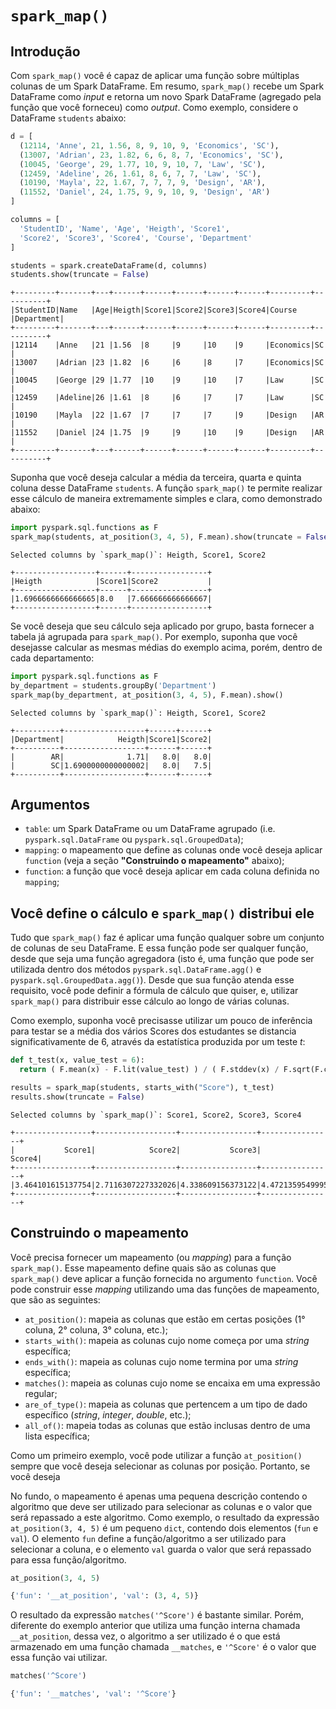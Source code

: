 # `spark_map()`
## Introdução

Com `spark_map()` você é capaz de aplicar uma função sobre múltiplas colunas de um Spark DataFrame. Em resumo, `spark_map()` recebe um Spark DataFrame como *input* e retorna um novo Spark DataFrame (agregado pela função que você forneceu) como *output*. Como exemplo, considere o DataFrame `students` abaixo:

```python
d = [
  (12114, 'Anne', 21, 1.56, 8, 9, 10, 9, 'Economics', 'SC'),
  (13007, 'Adrian', 23, 1.82, 6, 6, 8, 7, 'Economics', 'SC'),
  (10045, 'George', 29, 1.77, 10, 9, 10, 7, 'Law', 'SC'),
  (12459, 'Adeline', 26, 1.61, 8, 6, 7, 7, 'Law', 'SC'),
  (10190, 'Mayla', 22, 1.67, 7, 7, 7, 9, 'Design', 'AR'),
  (11552, 'Daniel', 24, 1.75, 9, 9, 10, 9, 'Design', 'AR')
]

columns = [
  'StudentID', 'Name', 'Age', 'Heigth', 'Score1',
  'Score2', 'Score3', 'Score4', 'Course', 'Department'
] 

students = spark.createDataFrame(d, columns)
students.show(truncate = False)
```

```
+---------+-------+---+------+------+------+------+------+---------+----------+
|StudentID|Name   |Age|Heigth|Score1|Score2|Score3|Score4|Course   |Department|
+---------+-------+---+------+------+------+------+------+---------+----------+
|12114    |Anne   |21 |1.56  |8     |9     |10    |9     |Economics|SC        |
|13007    |Adrian |23 |1.82  |6     |6     |8     |7     |Economics|SC        |
|10045    |George |29 |1.77  |10    |9     |10    |7     |Law      |SC        |
|12459    |Adeline|26 |1.61  |8     |6     |7     |7     |Law      |SC        |
|10190    |Mayla  |22 |1.67  |7     |7     |7     |9     |Design   |AR        |
|11552    |Daniel |24 |1.75  |9     |9     |10    |9     |Design   |AR        |
+---------+-------+---+------+------+------+------+------+---------+----------+
```

Suponha que você deseja calcular a média da terceira, quarta e quinta coluna desse DataFrame `students`. A função `spark_map()` te permite realizar esse cálculo de maneira extremamente simples e clara, como demonstrado abaixo:

```python
import pyspark.sql.functions as F
spark_map(students, at_position(3, 4, 5), F.mean).show(truncate = False)
```
```
Selected columns by `spark_map()`: Heigth, Score1, Score2

+------------------+------+-----------------+
|Heigth            |Score1|Score2           |
+------------------+------+-----------------+
|1.6966666666666665|8.0   |7.666666666666667|
+------------------+------+-----------------+
```

Se você deseja que seu cálculo seja aplicado por grupo, basta fornecer a tabela já agrupada para `spark_map()`. Por exemplo, suponha que você desejasse calcular as mesmas médias do exemplo acima, porém, dentro de cada departamento:

```python
import pyspark.sql.functions as F
by_department = students.groupBy('Department')
spark_map(by_department, at_position(3, 4, 5), F.mean).show()
```

```
Selected columns by `spark_map()`: Heigth, Score1, Score2

+----------+------------------+------+------+
|Department|            Heigth|Score1|Score2|
+----------+------------------+------+------+
|        AR|              1.71|   8.0|   8.0|
|        SC|1.6900000000000002|   8.0|   7.5|
+----------+------------------+------+------+
```

## Argumentos

- `table`: um Spark DataFrame ou um DataFrame agrupado (i.e. `pyspark.sql.DataFrame` ou `pyspark.sql.GroupedData`);
- `mapping`: o mapeamento que define as colunas onde você deseja aplicar `function` (veja a seção **"Construindo o mapeamento"** abaixo);
- `function`: a função que você deseja aplicar em cada coluna definida no `mapping`;


## Você define o cálculo e `spark_map()` distribui ele

Tudo que `spark_map()` faz é aplicar uma função qualquer sobre um conjunto de colunas de seu DataFrame. E essa função pode ser qualquer função, desde que seja uma função agregadora (isto é, uma função que pode ser utilizada dentro dos métodos `pyspark.sql.DataFrame.agg()` e `pyspark.sql.GroupedData.agg()`). Desde que sua função atenda esse requisito, você pode definir a fórmula de cálculo que quiser, e, utilizar `spark_map()` para distribuir esse cálculo ao longo de várias colunas.

Como exemplo, suponha você precisasse utilizar um pouco de inferência para testar se a média dos vários Scores dos estudantes se distancia significativamente de 6, através da estatística produzida por um teste *t*:

```python
def t_test(x, value_test = 6):
  return ( F.mean(x) - F.lit(value_test) ) / ( F.stddev(x) / F.sqrt(F.count(x)) )

results = spark_map(students, starts_with("Score"), t_test)
results.show(truncate = False)
```

```
Selected columns by `spark_map()`: Score1, Score2, Score3, Score4

+-----------------+------------------+-----------------+----------------+
|           Score1|            Score2|           Score3|          Score4|
+-----------------+------------------+-----------------+----------------+
|3.464101615137754|2.7116307227332026|4.338609156373122|4.47213595499958|
+-----------------+------------------+-----------------+----------------+
```


## Construindo o mapeamento

Você precisa fornecer um mapeamento (ou *mapping*) para a função `spark_map()`. Esse mapeamento define quais são as colunas que `spark_map()` deve aplicar a função fornecida no argumento `function`. Você pode construir esse *mapping* utilizando uma das funções de mapeamento, que são as seguintes:

- `at_position()`: mapeia as colunas que estão em certas posições (1° coluna, 2° coluna, 3° coluna, etc.);
- `starts_with()`: mapeia as colunas cujo nome começa por uma *string* específica;
- `ends_with()`: mapeia as colunas cujo nome termina por uma *string* específica;
- `matches()`: mapeia as colunas cujo nome se encaixa em uma expressão regular;
- `are_of_type()`: mapeia as colunas que pertencem a um tipo de dado específico (*string*, *integer*, *double*, etc.);
- `all_of()`: mapeia todas as colunas que estão inclusas dentro de uma lista específica;

Como um primeiro exemplo, você pode utilizar a função `at_position()` sempre que você deseja selecionar as colunas por posição. Portanto, se você deseja


No fundo, o mapeamento é apenas uma pequena descrição contendo o algoritmo que deve ser utilizado para selecionar as colunas e o valor que será repassado a este algoritmo. Como exemplo, o resultado da expressão `at_position(3, 4, 5)` é um pequeno `dict`, contendo dois elementos (`fun` e `val`). O elemento `fun` define a função/algoritmo a ser utilizado para selecionar a coluna, e o elemento `val` guarda o valor que será repassado para essa função/algoritmo.

```python
at_position(3, 4, 5)
```
```python
{'fun': '__at_position', 'val': (3, 4, 5)}
```

O resultado da expressão `matches('^Score')` é bastante similar. Porém, diferente do exemplo anterior que utiliza uma função interna chamada `__at_position`, dessa vez, o algoritmo a ser utilizado é o que está armazenado em uma função chamada `__matches`, e `'^Score'` é o valor que essa função vai utilizar.

```python
matches('^Score')
```
```python
{'fun': '__matches', 'val': '^Score'}
```



